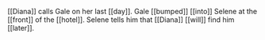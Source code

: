 [[Diana]] calls Gale on her last [[day]]. Gale [[bumped]] [[into]] Selene at the [[front]] of the [[hotel]]. Selene tells him that [[Diana]] [[will]] find him [[later]].